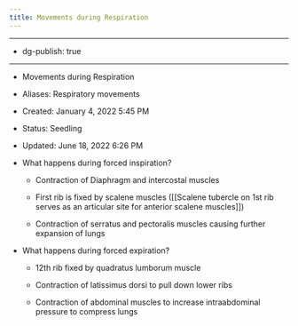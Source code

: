 ```yaml
---
title: Movements during Respiration
---
```


- --

- dg-publish: true

- --

- Movements during Respiration

- Aliases: Respiratory movements

- Created: January 4, 2022 5:45 PM

- Status: Seedling

- Updated: June 18, 2022 6:26 PM

- What happens during forced inspiration?
	 - Contraction of Diaphragm and intercostal muscles

	 - First rib is fixed by scalene muscles ([[Scalene tubercle on 1st rib serves as an articular site for anterior scalene muscles]])

	 - Contraction of serratus and pectoralis muscles causing further expansion of lungs

- What happens during forced expiration?
	 - 12th rib fixed by quadratus lumborum muscle

	 - Contraction of latissimus dorsi to pull down lower ribs

	 - Contraction of abdominal muscles to increase intraabdominal pressure to compress lungs
